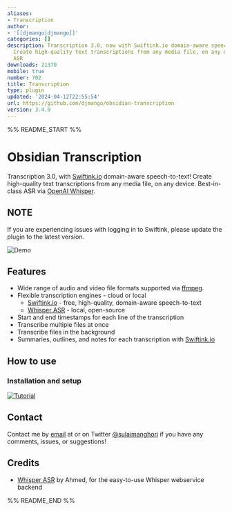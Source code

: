 ```yaml
---
aliases:
- Transcription
author:
- '[[djmango|djmango]]'
categories: []
description: Transcription 3.0, now with Swiftink.io domain-aware speech-to-text!
  Create high-quality text transcriptions from any media file, on any device. Best-in-class
  ASR
downloads: 21370
mobile: true
number: 702
title: Transcription
type: plugin
updated: '2024-04-12T22:55:54'
url: https://github.com/djmango/obsidian-transcription
version: 3.4.0
---
```


%% README_START %%

# Obsidian Transcription

Transcription 3.0, with [Swiftink.io](https://www.swiftink.io/) domain-aware speech-to-text! Create high-quality text transcriptions from any media file, on any device. Best-in-class ASR via [OpenAI Whisper](https://openai.com/blog/whisper/).

## NOTE

If you are experiencing issues with logging in to Swiftink, please update the plugin to the latest version.

![Demo](https://raw.githubusercontent.com/djmango/obsidian-transcription/HEAD/media/demo.gif)

## Features

-   Wide range of audio and video file formats supported via [ffmpeg](https://ffmpeg.org/).
-   Flexible transcription engines - cloud or local
    -   [Swiftink.io](https://www.swiftink.io/) - free, high-quality, domain-aware speech-to-text
    -   [Whisper ASR](https://github.com/ahmetoner/whisper-asr-webservice) - local, open-source
-   Start and end timestamps for each line of the transcription
-   Transcribe multiple files at once
-   Transcribe files in the background
-   Summaries, outlines, and notes for each transcription with [Swiftink.io](https://www.swiftink.io/)

## How to use

### Installation and setup

[![Tutorial](https://img.youtube.com/vi/EyfhLGF3Fxg/0.jpg)](https://www.youtube.com/watch?v=EyfhLGF3Fxg)

## Contact

Contact me by [email](mailto:sulaiman@swiftink.io) at or on Twitter [@sulaimanghori](https://twitter.com/sulaimanghori) if you have any comments, issues, or suggestions!

## Credits

-   [Whisper ASR](https://github.com/ahmetoner/whisper-asr-webservice) by Ahmed, for the easy-to-use Whisper webservice backend


%% README_END %%